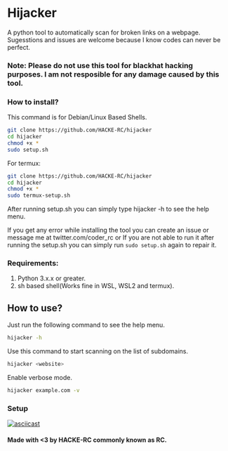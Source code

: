 # Hijacker
A python tool to automatically scan for broken links on a webpage.
Sugesstions and issues are welcome because I know codes can never be perfect.

### Note: Please do not use this tool for blackhat hacking purposes. I am not resposible for any damage caused by this tool.


### How to install?
This command is for Debian/Linux Based Shells.
```bash
git clone https://github.com/HACKE-RC/hijacker
cd hijacker
chmod +x *
sudo setup.sh
```
For termux:
```bash
git clone https://github.com/HACKE-RC/hijacker
cd hijacker
chmod +x *
sudo termux-setup.sh
```

After running setup.sh you can simply type hijacker -h to see the help menu.

If you get any error while installing the tool you can create an issue or message me at twitter.com/coder_rc or If you are not able to run it after running the setup.sh you can simply run ```sudo setup.sh``` again to repair it.


### Requirements:
1. Python 3.x.x or greater.
2. sh based shell(Works fine in WSL, WSL2 and termux).

## How to use?
Just run the following command to see the help menu.
```bash
hijacker -h
```
Use this command to start scanning on the list of subdomains.
```bash
hijacker <website>
```
Enable verbose mode.
```bash
hijacker example.com -v
```

### Setup
[![asciicast](https://asciinema.org/a/BX9KgmIZ9cH93oa5D3e2rZ6fl.svg)](https://asciinema.org/a/BX9KgmIZ9cH93oa5D3e2rZ6fl)


#### Made with <3 by HACKE-RC commonly known as RC.
